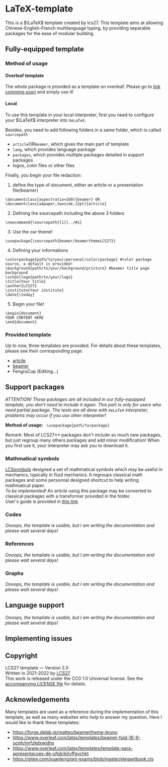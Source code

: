 # LaTeX-template
This is a $\LaTeX$ template created by lcs27. This template aims at allowing Chinese-English-French multilanguage typing, by providing separable packages for the ease of modular building.

## Fully-equipped template
### Method of usage
#### Overleaf template
The whole package is provided as a template on overleaf. Please go to [link comming soon](comming-soon) and simply use it!

#### Local
To use this template in your local interpreter, first you need to configure your $\LaTeX$ interpreter into `XeLaTeX`.    

Besides, you need to add following folders in a same folder, which is called `sourcepath`
- `article`OR`beamer`, which gives the main part of template
- `lang`, which provides language package
- `packages`, which provides multiple packages detailed in support packages
- logos, color files or other files    

Finally, you begin your file redaction: 
1. define the type of document, either an article or a presentation file(beamer)
```
\documentclass[aspectratio=169]{beamer} OR \documentclass[a4paper,twoside,12pt]{article}
```
2. Defining the sourcepath including the above 3 folders
```
\newcommand{\sourcepath}[1]{../#1}
```
3. Use the our theme!
``` 
\usepackage{\sourcepath{beamer/beamerthemeLCS27}}
```
4. Defining your informations
```
\colorpackage{path/to/your/personal/color/package} #color package source, a default is provided!
\background{path/to/your/background/pricture} #beamer title page background
\schoollogo{path/to/your/logo}
\title{Your title} 
\author{LCS27}
\institute{Your institute}
\date{\today}
```
5. Begin your file!
```
\begin{document} 
YOUR CONTENT HERE
\end{document}
```
### Provided template

Up to now, three templates are provided. For details about these templates, please see their corresponding page:
- [artcile](./article)
- [beamer](./beamer)
- FengruCup (Editing...)


## Support packages
*ATTENTION! These packages are all included in our fully-equipped template, you don't need to include it again. This part is only for users who need partial package. The tests are all done with `XeLaTeX` interpreter, problems may occur if you use other interpreter!*

**Method of usage:** ` \usepackage{path/to/package}`     

*Remark*: Most of LCS27** packages don't include so much new packages, but just regroup many others packages and add minor modification! When you first use it, your interpreter may ask you to download it.

### Mathmatical symbols
[LCSsymbols](./symbols/LCSsymbols.sty) designed a set of mathmatical symbols which may be useful in mechanics, typically in fluid mechanics. It regroups classical math packages and some personnal designed shortcut to help writing mathmatical paper.     
*To be implemented!* An article using this package may be converted to classical packages with a transformer provided in the folder.        
User's guide is provided in [this link](./example/article.pdf).   

### Codes
*Oooops, the template is usable, but I am writing the documentation and please wait several days!*

### References
*Oooops, the template is usable, but I am writing the documentation and please wait several days!*

### Graphs
*Oooops, the template is usable, but I am writing the documentation and please wait several days!*

## Language support
*Oooops, the template is usable, but I am writing the documentation and please wait several days!*

## Implementing issues

## Copyright
LCS27 template — Version 2.0    
Written in 2021-2022 by [LCS27](https://github.com/lcs27)    
This work is released under the CC0 1.0 Universal license. See the [accompanying LICENSE file](https://creativecommons.org/share-your-work/public-domain/cc0/) for details.     

## Acknowledgements
Many templates are used as a reference during the implementation of this template, as well as many websites who help to answer my question. Here I would like to thank these templates:
- https://forge.delab.re/matteo/beamertheme-bruno
- https://www.overleaf.com/latex/templates/beamer-fuld-16-9-ucph/mrfzkdxwjdhs
- https://www.overleaf.com/latex/templates/template-para-apresentacoes-de-ufpb/kjtvffgvchkt
- https://gitee.com/xuanleng/qm-exams/blob/master/elegantbook.cls